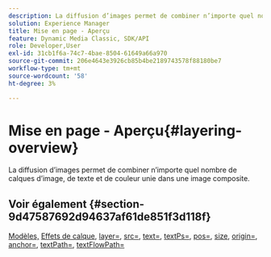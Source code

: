 ```yaml
---
description: La diffusion d’images permet de combiner n’importe quel nombre de calques d’image, de texte et de couleur unie dans une image composite.
solution: Experience Manager
title: Mise en page - Aperçu
feature: Dynamic Media Classic, SDK/API
role: Developer,User
exl-id: 31cb1f6a-74c7-4bae-8504-61649a66a970
source-git-commit: 206e4643e3926cb85b4be2189743578f88180be7
workflow-type: tm+mt
source-wordcount: '58'
ht-degree: 3%

---
```


# Mise en page - Aperçu{#layering-overview}

La diffusion d’images permet de combiner n’importe quel nombre de calques d’image, de texte et de couleur unie dans une image composite.

## Voir également {#section-9d47587692d94637af61de851f3d118f}

[Modèles,](../../../../../../is-api/http-ref/image-serving-api-ref/c-http-protocol-reference/c-templates/c-templates.md#concept-3cd2d2adae0e41b2979b9640244d4d3e) [Effets de calque](../../../../../../is-api/http-ref/image-serving-api-ref/c-http-protocol-reference/c-syntax-and-features/r-layer-effects.md#reference-82a6b5311b3d4471ad2799adb3b2201c),  [layer=](../../../../../../is-api/http-ref/image-serving-api-ref/c-http-protocol-reference/c-command-reference/r-layer.md#reference-0f8d7fbef64841dd855917bd8fc22e6d),  [src=](../../../../../../is-api/http-ref/image-serving-api-ref/c-http-protocol-reference/c-command-reference/r-src.md#reference-f6506637778c4c69bf106a7924a91ab1),  [text=](../../../../../../is-api/http-ref/image-serving-api-ref/c-http-protocol-reference/c-command-reference/r-text.md#reference-84634052e48548539a1ef63cbe41f22f),  [textPs=](../../../../../../is-api/http-ref/image-serving-api-ref/c-http-protocol-reference/c-command-reference/r-textps.md#reference-4209a2a6169f44278da2647cfb0cd767),  [pos=](../../../../../../is-api/http-ref/image-serving-api-ref/c-http-protocol-reference/c-command-reference/r-pos.md#reference-65de948f4b404f1182b22119ca332143),  [size](../../../../../../is-api/http-ref/image-serving-api-ref/c-http-protocol-reference/c-command-reference/r-size-reference.md#reference-9f54b8ad4a2e45258d23dffed3ade7c7),  [origin=](../../../../../../is-api/http-ref/image-serving-api-ref/c-http-protocol-reference/c-command-reference/r-origin.md#reference-e11c7ac06e2240cc884c3fec98f05138),  [anchor=](../../../../../../is-api/http-ref/image-serving-api-ref/c-http-protocol-reference/c-command-reference/r-anchor.md#reference-6661e548ab284b82828d8d94c8ddeb7c),  [textPath=](../../../../../../is-api/http-ref/image-serving-api-ref/c-http-protocol-reference/c-command-reference/r-textpath.md#reference-b09cc0902dff4725bdb54d5da4076ccd),  [textFlowPath=](../../../../../../is-api/http-ref/image-serving-api-ref/c-http-protocol-reference/c-command-reference/r-textflowpath.md#reference-0b8d9493d71342f0b6a64a6d221584ef)
